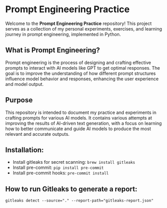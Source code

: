 # Prompt Engineering Practice

Welcome to the **Prompt Engineering Practice** repository! This project serves as a collection of my personal experiments, exercises, and learning journey in prompt engineering, implemented in Python.

## What is Prompt Engineering?

Prompt engineering is the process of designing and crafting effective prompts to interact with AI models like GPT to get optimal responses. The goal is to improve the understanding of how different prompt structures influence model behavior and responses, enhancing the user experience and model output.

## Purpose

This repository is intended to document my practice and experiments in crafting prompts for various AI models. It contains various attempts at improving the results of AI-driven text generation, with a focus on learning how to better communicate and guide AI models to produce the most relevant and accurate outputs.

## Installation:

- Install gitleaks for secret scanning: `brew install gitleaks`
- Install pre-commit: `pip install pre-commit`
- Install pre-commit hooks: `pre-commit install`

## How to run Gitleaks to generate a report:

`gitleaks detect --source="." --report-path="gitleaks-report.json"`
